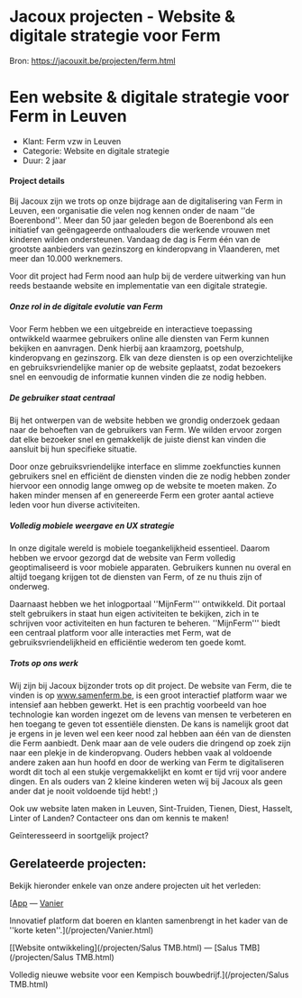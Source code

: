 # Jacoux projecten - Website & digitale strategie voor Ferm

Bron: https://jacouxit.be/projecten/ferm.html

# Een website & digitale strategie voor Ferm in Leuven



* Klant:
  Ferm vzw in Leuven
* Categorie:
  Website en digitale strategie
* Duur:
  2 jaar



#### Project details

Bij Jacoux zijn we trots op onze bijdrage aan de digitalisering van Ferm in Leuven, een organisatie die velen nog kennen onder de naam ''de Boerenbond''. Meer
dan 50 jaar geleden begon de Boerenbond als een initiatief van geëngageerde onthaalouders die werkende vrouwen met
kinderen wilden ondersteunen. Vandaag de dag is Ferm één van de grootste aanbieders van gezinszorg en kinderopvang in
Vlaanderen, met meer dan 10.000 werknemers.
  
  
Voor dit project had Ferm nood aan hulp bij de verdere uitwerking van hun reeds bestaande website en implementatie van een digitale strategie.

##### Onze rol in de digitale evolutie van Ferm

Voor Ferm hebben we een uitgebreide en interactieve toepassing ontwikkeld waarmee gebruikers online alle diensten van
Ferm kunnen bekijken en aanvragen. Denk hierbij aan kraamzorg, poetshulp, kinderopvang en gezinszorg. Elk van deze
diensten is op een overzichtelijke en gebruiksvriendelijke manier op de website geplaatst, zodat bezoekers snel en
eenvoudig de informatie kunnen vinden die ze nodig hebben.

##### De gebruiker staat centraal

Bij het ontwerpen van de website hebben we grondig onderzoek gedaan naar de behoeften van de gebruikers van Ferm. We wilden
ervoor zorgen dat elke bezoeker snel en gemakkelijk de juiste dienst kan vinden die aansluit bij hun specifieke situatie.
  
  
Door onze
gebruiksvriendelijke interface en slimme zoekfuncties kunnen gebruikers snel en efficiënt de diensten vinden die ze
nodig hebben zonder hiervoor een onnodig lange omweg op de website te moeten maken. Zo haken minder mensen af en genereerde Ferm een groter aantal
actieve leden voor hun diverse activiteiten.

##### Volledig mobiele weergave en UX strategie

In onze digitale wereld is mobiele toegankelijkheid essentieel. Daarom hebben we ervoor gezorgd dat de website van Ferm
volledig geoptimaliseerd is voor mobiele apparaten. Gebruikers kunnen nu overal en altijd toegang krijgen tot de
diensten van Ferm, of ze nu thuis zijn of onderweg.

Daarnaast hebben we het inlogportaal ''MijnFerm''' ontwikkeld. Dit portaal stelt gebruikers in staat hun eigen activiteiten
te bekijken, zich in te schrijven voor activiteiten en hun facturen te beheren. ''MijnFerm''' biedt een centraal platform
voor alle interacties met Ferm, wat de gebruiksvriendelijkheid en efficiëntie wederom ten goede komt.

##### Trots op ons werk

Wij zijn bij Jacoux bijzonder trots op dit project. De website van Ferm, die te vinden is op www.samenferm.be, is een groot
interactief platform waar we intensief aan hebben gewerkt. Het is een prachtig voorbeeld van hoe technologie kan worden
ingezet om de levens van mensen te verbeteren en hen toegang te geven tot essentiële diensten. De kans is namelijk groot dat je ergens in je
leven wel een keer nood zal hebben aan één van de diensten die Ferm aanbiedt. Denk maar aan de vele ouders die
dringend op zoek zijn naar een plekje in de kinderopvang. Ouders hebben vaak al voldoende andere
zaken aan hun hoofd en door de werking van Ferm te digitaliseren wordt dit toch al een stukje vergemakkelijkt en komt er tijd vrij voor andere
dingen. En als ouders van 2 kleine kinderen weten wij bij Jacoux als geen ander dat je nooit voldoende tijd hebt! ;)

Ook uw website laten maken in Leuven, Sint-Truiden, Tienen, Diest, Hasselt, Linter of Landen? Contacteer ons dan om kennis te maken!

Geïnteresseerd in soortgelijk project?

## Gerelateerde projecten:

Bekijk hieronder enkele van onze andere projecten uit het verleden:

[[App](/projecten/Vanier.html)
—
[Vanier](/projecten/Vanier.html)

Innovatief platform dat boeren en klanten samenbrengt in het kader van de ''korte keten''.](/projecten/Vanier.html)



[[Website ontwikkeling](/projecten/Salus TMB.html)
—
[Salus TMB](/projecten/Salus TMB.html)

Volledig nieuwe website voor een Kempisch bouwbedrijf.](/projecten/Salus TMB.html)